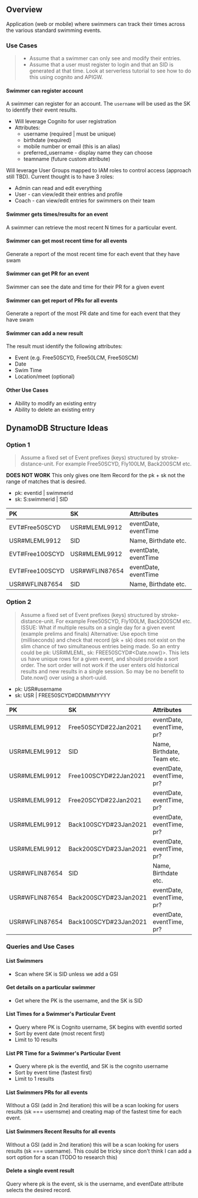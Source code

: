 ## Overview
Application (web or mobile) where swimmers can track their times across the various standard swimming events.

### Use Cases
> - Assume that a swimmer can only see and modify their entries.
> - Assume that a user must register to login and that an SID is generated at that time. Look at serverless tutorial to see how to do this using cognito and APIGW.

#### Swimmer can register account
A swimmer can register for an account. The `username` will be used as the SK to identify their event results.
- Will leverage Cognito for user registration
- Attributes:
	- username (required | must be unique)
	- birthdate (required)
	- mobile number or email (this is an alias)
	- preferred_username - display name they can choose
	- teamname (future custom attribute)

Will leverage User Groups mapped to IAM roles to control access (approach still TBD). Current thought is to have 3 roles:
- Admin can read and edit everything
- User - can view/edit their entries and profile
- Coach - can view/edit entries for swimmers on their team

#### Swimmer gets times/results for an event
A swimmer can retrieve the most recent N times for a particular event.

#### Swimmer can get most recent time for all events
Generate a report of the most recent time for each event that they have swam

#### Swimmer can get PR for an event
Swimmer can see the date and time for their PR for a given event

#### Swimmer can get report of PRs for all events
Generate a report of the most PR date and time for each event that they have swam

#### Swimmer can add a new result
The result must identify the following attributes:
- Event (e.g. Free50SCYD, Free50LCM, Free50SCM)
- Date
- Swim Time
- Location/meet (optional)

#### Other Use Cases
- Ability to modify an existing entry
- Ability to delete an existing entry

## DynamoDB Structure Ideas
### Option 1
> Assume a fixed set of Event prefixes (keys) structured by stroke-distance-unit. For example Free50SCYD, Fly100LM, Back200SCM etc.


**DOES NOT WORK**
This only gives one Item Record for the pk + sk not the range of matches that is desired.

- pk: eventid | swimmerid
- sk: S:swimmerid | SID

| PK | SK | Attributes|
|:--|:--|:--|
| EVT#Free50SCYD | USR#MLEML9912 | eventDate, eventTime |
| USR#MLEML9912 |  SID | Name, Birthdate etc. |
| EVT#Free100SCYD | USR#MLEML9912 | eventDate, eventTime |
| EVT#Free100SCYD | USR#WFLIN87654 | eventDate, eventTime |
| USR#WFLIN87654 | SID | Name, Birthdate etc. |

### Option 2
> Assume a fixed set of Event prefixes (keys) structured by stroke-distance-unit. For example Free50SCYD, Fly100LM, Back200SCM etc.
> ISSUE: What if multiple results on a single day for a given event (example prelims and finals)
> Alternative: Use epoch time (milliseconds) and check that record (pk + sk) does not exist on the slim chance of two simultaneous entries being made. So an entry could be pk: USR#MLEML, sk: FREE50SCYD#<Date.now()>. This lets us have unique rows for a given event, and should provide a sort order.
> The sort order will not work if the user enters old historical results and new results in a single session. So may be no benefit to Date.now() over using a short-uuid.

- pk: USR#username
- sk: USR | FREE50SCYD#DDMMMYYYY

| PK | SK | Attributes|
|:--|:--|:--|
| USR#MLEML9912 | Free50SCYD#22Jan2021 | eventDate, eventTime, pr? |
| USR#MLEML9912 |  SID | Name, Birthdate, Team etc. |
| USR#MLEML9912 | Free100SCYD#22Jan2021 | eventDate, eventTime, pr? |
| USR#MLEML9912 | Free20SCYD#22Jan2021 | eventDate, eventTime, pr? |
| USR#MLEML9912 | Back100SCYD#23Jan2021 | eventDate, eventTime, pr? |
| USR#MLEML9912 | Back200SCYD#23Jan2021 | eventDate, eventTime, pr? |
| USR#WFLIN87654 | SID | Name, Birthdate etc. |
| USR#WFLIN87654 | Back200SCYD#23Jan2021 | eventDate, eventTime, pr? |
| USR#WFLIN87654 | Back100SCYD#23Jan2021 | eventDate, eventTime, pr? |

### Queries and Use Cases
#### List Swimmers
- Scan where SK is SID unless we add a GSI

#### Get details on a particular swimmer
- Get where the PK is the username, and the SK is SID

####  List Times for a Swimmer's Particular Event
- Query where PK is Cognito username, SK begins with eventId sorted
- Sort by event date (most recent first)
- Limit to 10 results

####  List PR Time for a Swimmer's Particular Event
- Query where pk is the eventId, and SK is the cognito username
- Sort by event time (fastest first)
- Limit to 1 results

#### List Swimmers PRs for all events
Without a GSI (add in 2nd iteration) this will be a scan looking for users results (sk === usernsme) and creating map of the fastest time for each event.

#### List Swimmers Recent Results for all events
Without a GSI (add in 2nd iteration) this will be a scan looking for users results (sk === username). This could be tricky since don't think I can add a sort option for a scan (TODO to research this)

#### Delete a single event result
Query where pk is the event, sk is the username, and eventDate attribute selects the desired record.
